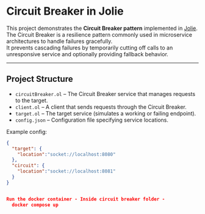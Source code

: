 # Circuit Breaker in Jolie

This project demonstrates the **Circuit Breaker pattern** implemented in [Jolie](http://www.jolie-lang.org/).  
The Circuit Breaker is a resilience pattern commonly used in microservice architectures to handle failures gracefully.  
It prevents cascading failures by temporarily cutting off calls to an unresponsive service and optionally providing fallback behavior.

---

## Project Structure
- `circuitBreaker.ol` – The Circuit Breaker service that manages requests to the target.  
- `client.ol` – A client that sends requests through the Circuit Breaker.  
- `target.ol` – The target service (simulates a working or failing endpoint).  
- `config.json` – Configuration file specifying service locations.  

Example config:
```json
{
  "target": {
    "location":"socket://localhost:8080"
  },
  "circuit": {
    "location":"socket://localhost:8081"
  }
}


Run the docker container - Inside circuit breaker folder -
  docker compose up

  
